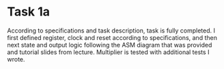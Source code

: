 # Task 1a

According to specifications and task description, task is fully completed. 
I first defined register, clock and reset according to specifications, 
and then next state and output logic following the ASM diagram that was provided and tutorial slides from lecture. 
Multiplier is tested with additional tests I wrote. 